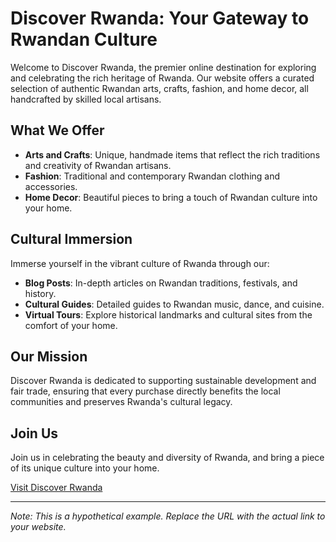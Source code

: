 # Discover Rwanda: Your Gateway to Rwandan Culture

Welcome to Discover Rwanda, the premier online destination for exploring and celebrating the rich heritage of Rwanda. Our website offers a curated selection of authentic Rwandan arts, crafts, fashion, and home decor, all handcrafted by skilled local artisans.

## What We Offer

- **Arts and Crafts**: Unique, handmade items that reflect the rich traditions and creativity of Rwandan artisans.
- **Fashion**: Traditional and contemporary Rwandan clothing and accessories.
- **Home Decor**: Beautiful pieces to bring a touch of Rwandan culture into your home.

## Cultural Immersion

Immerse yourself in the vibrant culture of Rwanda through our:

- **Blog Posts**: In-depth articles on Rwandan traditions, festivals, and history.
- **Cultural Guides**: Detailed guides to Rwandan music, dance, and cuisine.
- **Virtual Tours**: Explore historical landmarks and cultural sites from the comfort of your home.

## Our Mission

Discover Rwanda is dedicated to supporting sustainable development and fair trade, ensuring that every purchase directly benefits the local communities and preserves Rwanda's cultural legacy.

## Join Us

Join us in celebrating the beauty and diversity of Rwanda, and bring a piece of its unique culture into your home.

[Visit Discover Rwanda](https://discoverrwanda.example.com)

---

_Note: This is a hypothetical example. Replace the URL with the actual link to your website._
